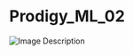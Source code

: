 # Prodigy_ML_02
![Image Description]([image-url](https://github.com/Nakul-Singla18/Prodigy_ML_02/blob/main/Screenshot%202024-05-24%20203107.png))
